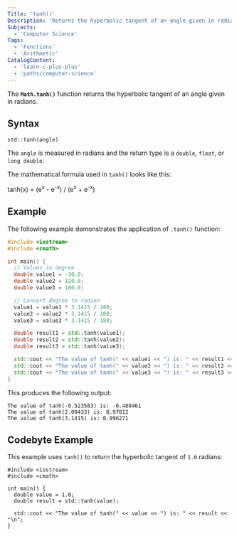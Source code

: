 ```yaml
---
Title: 'tanh()'
Description: 'Returns the hyperbolic tangent of an angle given in radians.'
Subjects:
  - 'Computer Science'
Tags:
  - 'Functions'
  - 'Arithmetic'
CatalogContent:
  - 'learn-c-plus-plus'
  - 'paths/computer-science'
---
```


The **`Math.tanh()`** function returns the hyperbolic tangent of an angle given in radians.

## Syntax

```pseudo
std::tanh(angle)
```

The `angle` is measured in radians and the return type is a `double`, `float`, or `long double`.

The mathematical formula used in `tanh()` looks like this:

tanh(x) = (e<sup>x</sup> - e<sup>-x</sup>) / (e<sup>x</sup> + e<sup>-x</sup>)

## Example

The following example demonstrates the application of `.tanh()` function:

```cpp
#include <iostream>
#include <cmath>

int main() {
  // Values in degree
  double value1 = -30.0;
  double value2 = 120.0;
  double value3 = 180.0;

  // Convert degree to radian
  value1 = value1 * 3.1415 / 180;
  value2 = value2 * 3.1415 / 180;
  value3 = value3 * 3.1415 / 180;

  double result1 = std::tanh(value1);
  double result2 = std::tanh(value2);
  double result3 = std::tanh(value3);

  std::cout << "The value of tanh(" << value1 << ") is: " << result1 << "\n";
  std::cout << "The value of tanh(" << value2 << ") is: " << result2 << "\n";
  std::cout << "The value of tanh(" << value3 << ") is: " << result3 << "\n";
}
```

This produces the following output:

```shell
The value of tanh(-0.523583) is: -0.480461
The value of tanh(2.09433) is: 0.97012
The value of tanh(3.1415) is: 0.996271
```

## Codebyte Example

This example uses `tanh()` to return the hyperbolic tangent of `1.0` radians:

```codebyte/cpp
#include <iostream>
#include <cmath>

int main() {
  double value = 1.0;
  double result = std::tanh(value);

  std::cout << "The value of tanh(" << value << ") is: " << result << "\n";
}
```
